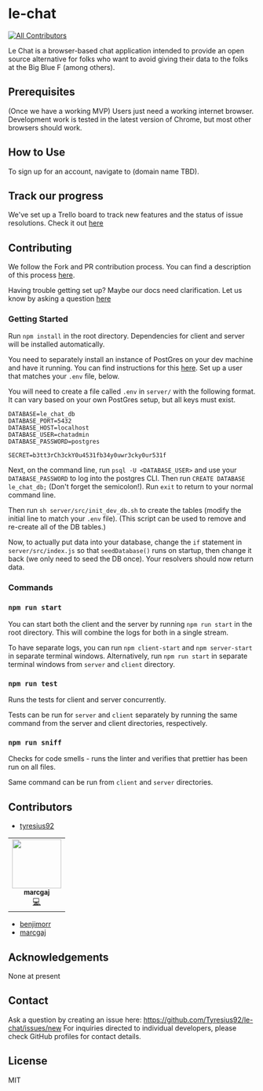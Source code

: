# le-chat
<!-- ALL-CONTRIBUTORS-BADGE:START - Do not remove or modify this section -->
[![All Contributors](https://img.shields.io/badge/all_contributors-1-orange.svg?style=flat-square)](#contributors-)
<!-- ALL-CONTRIBUTORS-BADGE:END -->

Le Chat is a browser-based chat application intended to provide an open source alternative for folks who want to avoid giving their data to the folks at the Big Blue F (among others).

## Prerequisites

(Once we have a working MVP) Users just need a working internet browser. Development work is tested in the latest version of Chrome, but most other browsers should work.

## How to Use

To sign up for an account, navigate to (domain name TBD).

## Track our progress

We've set up a Trello board to track new features and the status of issue resolutions. Check it out [here](https://trello.com/b/VtxxQngU/le-chat-app)

## Contributing

We follow the Fork and PR contribution process. You can find a description of this process [here](https://mattstauffer.com/blog/how-to-contribute-to-an-open-source-github-project-using-your-own-fork/).

Having trouble getting set up? Maybe our docs need clarification. Let us know by asking a question [here](https://github.com/Tyresius92/le-chat/issues/new?template=question-template.md)

### Getting Started

Run `npm install` in the root directory. Dependencies for client and server will be installed automatically.

You need to separately install an instance of PostGres on your dev machine and have it running. You can find instructions for this [here](https://www.postgresql.org/docs/current/tutorial-install.html). Set up a user that matches your `.env` file, below.

You will need to create a file called `.env` in `server/` with the following format. It can vary based on your own PostGres setup, but all keys must exist.

```
DATABASE=le_chat_db
DATABASE_PORT=5432
DATABASE_HOST=localhost
DATABASE_USER=chatadmin
DATABASE_PASSWORD=postgres

SECRET=b3tt3rCh3ckY0u4531fb34y0uwr3cky0ur531f
```

Next, on the command line, run `psql -U <DATABASE_USER>` and use your `DATABASE_PASSWORD` to log into the postgres CLI. Then run `CREATE DATABASE le_chat_db;` (Don't forget the semicolon!). Run `exit` to return to your normal command line.

Then run `sh server/src/init_dev_db.sh` to create the tables (modify the initial line to match your `.env` file). (This script can be used to remove and re-create all of the DB tables.)

Now, to actually put data into your database, change the `if` statement in `server/src/index.js` so that `seedDatabase()` runs on startup, then change it back (we only need to seed the DB once). Your resolvers should now return data.

### Commands

### `npm run start`

You can start both the client and the server by running `npm run start` in the root directory. This will combine the logs for both in a single stream.

To have separate logs, you can run `npm client-start` and `npm server-start` in separate terminal windows. Alternatively, run `npm run start` in separate terminal windows from `server` and `client` directory.

### `npm run test`

Runs the tests for client and server concurrently.

Tests can be run for `server` and `client` separately by running the same command from the server and client directories, respectively.

### `npm run sniff`

Checks for code smells - runs the linter and verifies that prettier has been run on all files.

Same command can be run from `client` and `server` directories.

## Contributors

- [tyresius92](https://github.com/Tyresius92)
<!-- ALL-CONTRIBUTORS-LIST:START - Do not remove or modify this section -->
<!-- prettier-ignore-start -->
<!-- markdownlint-disable -->
<table>
  <tr>
    <td align="center"><a href="https://github.com/marcgaj"><img src="https://avatars3.githubusercontent.com/u/15946968?v=4" width="100px;" alt=""/><br /><sub><b>marcgaj</b></sub></a><br /><a href="https://github.com/Tyresius92/le-chat/commits?author=marcgaj" title="Code">💻</a></td>
  </tr>
</table>

<!-- markdownlint-enable -->
<!-- prettier-ignore-end -->
<!-- ALL-CONTRIBUTORS-LIST:END -->
- [benjimorr](https://github.com/benjimorr)
- [marcgaj](https://github.com/marcgaj)

## Acknowledgements

None at present

## Contact

Ask a question by creating an issue here: https://github.com/Tyresius92/le-chat/issues/new
For inquiries directed to individual developers, please check GitHub profiles for contact details.

## License

MIT
